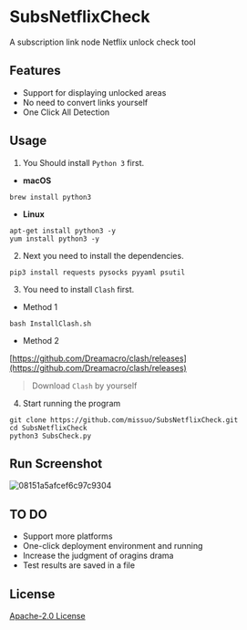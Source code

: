 # SubsNetflixCheck
A subscription link node Netflix unlock check tool

## Features
- Support for displaying unlocked areas
- No need to convert links yourself
- One Click All Detection

## Usage
1. You Should install `Python 3` first. 
- **macOS**
~~~shell
brew install python3
~~~
- **Linux**
~~~shell
apt-get install python3 -y
yum install python3 -y
~~~
2. Next you need to install the dependencies.
~~~shell
pip3 install requests pysocks pyyaml psutil
~~~
3. You need to install `Clash` first.
- Method 1
~~~shell
bash InstallClash.sh
~~~
- Method 2 

 [https://github.com/Dreamacro/clash/releases](https://github.com/Dreamacro/clash/releases) 

> Download `Clash` by yourself 

4. Start running the program
~~~shell
git clone https://github.com/missuo/SubsNetflixCheck.git
cd SubsNetflixCheck
python3 SubsCheck.py
~~~

## Run Screenshot
![08151a5afcef6c97c9304](https://telegraph.eowo.us/file/08151a5afcef6c97c9304.png)

## TO DO
- Support more platforms
- One-click deployment environment and running
- Increase the judgment of oragins drama
- Test results are saved in a file

## License
[Apache-2.0 License](https://github.com/missuo/SubsNetflixCheck/blob/main/LICENSE)
